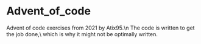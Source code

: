 # Advent_of_code
Advent of code exercises from 2021 by Atix95.\n
The code is written to get the job done,\\
which is why it might not be optimally written.
